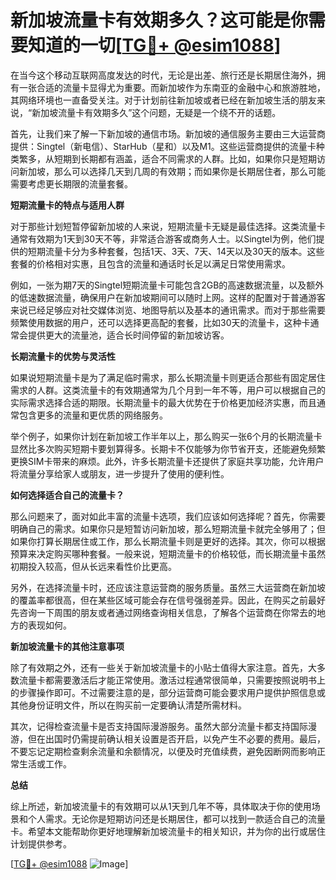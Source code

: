 # 新加坡流量卡有效期多久？这可能是你需要知道的一切[[TG💪+ @esim1088](https://t.me/s/esim1088)]

在当今这个移动互联网高度发达的时代，无论是出差、旅行还是长期居住海外，拥有一张合适的流量卡显得尤为重要。而新加坡作为东南亚的金融中心和旅游胜地，其网络环境也一直备受关注。对于计划前往新加坡或者已经在新加坡生活的朋友来说，“新加坡流量卡有效期多久”这个问题，无疑是一个绕不开的话题。

首先，让我们来了解一下新加坡的通信市场。新加坡的通信服务主要由三大运营商提供：Singtel（新电信）、StarHub（星和）以及M1。这些运营商提供的流量卡种类繁多，从短期到长期都有涵盖，适合不同需求的人群。比如，如果你只是短期访问新加坡，那么可以选择几天到几周的有效期；而如果你是长期居住者，那么可能需要考虑更长期限的流量套餐。

**短期流量卡的特点与适用人群**

对于那些计划短暂停留新加坡的人来说，短期流量卡无疑是最佳选择。这类流量卡通常有效期为1天到30天不等，非常适合游客或商务人士。以Singtel为例，他们提供的短期流量卡分为多种套餐，包括1天、3天、7天、14天以及30天的版本。这些套餐的价格相对实惠，且包含的流量和通话时长足以满足日常使用需求。

例如，一张为期7天的Singtel短期流量卡可能包含2GB的高速数据流量，以及额外的低速数据流量，确保用户在新加坡期间可以随时上网。这样的配置对于普通游客来说已经足够应对社交媒体浏览、地图导航以及基本的通讯需求。而对于那些需要频繁使用数据的用户，还可以选择更高配的套餐，比如30天的流量卡，这种卡通常会提供更大的流量池，适合长时间停留的新加坡访客。

**长期流量卡的优势与灵活性**

如果说短期流量卡是为了满足临时需求，那么长期流量卡则更适合那些有固定居住需求的人群。这类流量卡的有效期通常为几个月到一年不等，用户可以根据自己的实际需求选择合适的期限。长期流量卡的最大优势在于价格更加经济实惠，而且通常包含更多的流量和更优质的网络服务。

举个例子，如果你计划在新加坡工作半年以上，那么购买一张6个月的长期流量卡显然比多次购买短期卡要划算得多。长期卡不仅能够为你节省开支，还能避免频繁更换SIM卡带来的麻烦。此外，许多长期流量卡还提供了家庭共享功能，允许用户将流量分享给家人或朋友，进一步提升了使用的便利性。

**如何选择适合自己的流量卡？**

那么问题来了，面对如此丰富的流量卡选项，我们应该如何选择呢？首先，你需要明确自己的需求。如果你只是短暂访问新加坡，那么短期流量卡就完全够用了；但如果你打算长期居住或工作，那么长期流量卡则是更好的选择。其次，你可以根据预算来决定购买哪种套餐。一般来说，短期流量卡的价格较低，而长期流量卡虽然初期投入较高，但从长远来看性价比更高。

另外，在选择流量卡时，还应该注意运营商的服务质量。虽然三大运营商在新加坡的覆盖率都很高，但在某些区域可能会存在信号强弱差异。因此，在购买之前最好先咨询一下周围的朋友或者通过网络查询相关信息，了解各个运营商在你常去的地方的表现如何。

**新加坡流量卡的其他注意事项**

除了有效期之外，还有一些关于新加坡流量卡的小贴士值得大家注意。首先，大多数流量卡都需要激活后才能正常使用。激活过程通常很简单，只需要按照说明书上的步骤操作即可。不过需要注意的是，部分运营商可能会要求用户提供护照信息或其他身份证明文件，所以在购买前一定要确认清楚所需材料。

其次，记得检查流量卡是否支持国际漫游服务。虽然大部分流量卡都支持国际漫游，但在出国时仍需提前确认相关设置是否开启，以免产生不必要的费用。最后，不要忘记定期检查剩余流量和余额情况，以便及时充值续费，避免因断网而影响正常生活或工作。

**总结**

综上所述，新加坡流量卡的有效期可以从1天到几年不等，具体取决于你的使用场景和个人需求。无论你是短期访问还是长期居住，都可以找到一款适合自己的流量卡。希望本文能帮助你更好地理解新加坡流量卡的相关知识，并为你的出行或居住计划提供参考。

[[TG💪+ @esim1088](https://t.me/s/esim1088) ![Image](https://i.postimg.cc/4NQfJmqS/Snipaste-2025-05-13-00-14-12.png)]